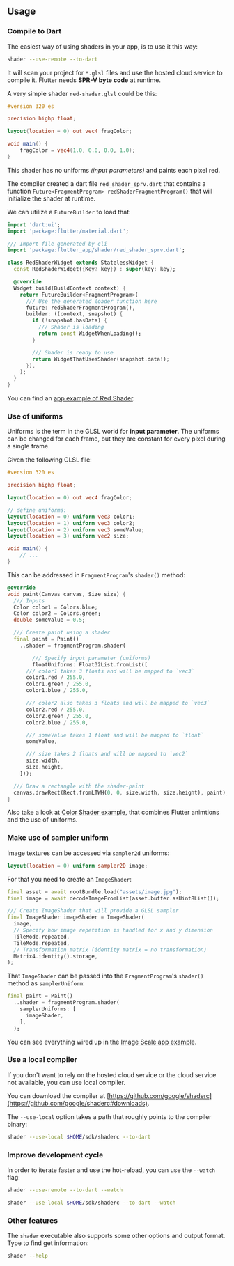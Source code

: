 <!-- This file uses generated code. Visit https://pub.dev/packages/readme_helper for usage information. -->

## Usage

### Compile to Dart

The easiest way of using shaders in your app, is to use it this way:

```bash
shader --use-remote --to-dart
```

It will scan your project for `*.glsl` files and use the hosted cloud service to compile it. Flutter needs **SPR-V byte code** at runtime.

A very simple shader `red-shader.glsl` could be this:

<!-- #code ../example/flutter_app/lib/shader/red-shader.glsl -->
```glsl
#version 320 es

precision highp float;

layout(location = 0) out vec4 fragColor;

void main() {
    fragColor = vec4(1.0, 0.0, 0.0, 1.0);
}
```
<!-- // end of #code -->

This shader has no uniforms _(input parameters)_ and paints each pixel red.

The compiler created a dart file `red_shader_sprv.dart` that contains a function `Future<FragmentProgram> redShaderFragmentProgram()` that will initialize the shader at runtime.

We can utilize a `FutureBuilder` to load that:

<!-- #code ../example/flutter_app/lib/parts/usage_c2d1.dart -->
```dart
import 'dart:ui';
import 'package:flutter/material.dart';

/// Import file generated by cli
import 'package:flutter_app/shader/red_shader_sprv.dart';

class RedShaderWidget extends StatelessWidget {
  const RedShaderWidget({Key? key}) : super(key: key);

  @override
  Widget build(BuildContext context) {
    return FutureBuilder<FragmentProgram>(
      /// Use the generated loader function here
      future: redShaderFragmentProgram(),
      builder: ((context, snapshot) {
        if (!snapshot.hasData) {
          /// Shader is loading
          return const WidgetWhenLoading();
        }

        /// Shader is ready to use
        return WidgetThatUsesShader(snapshot.data!);
      }),
    );
  }
}
```
<!-- // end of #code -->

You can find an [app example of Red Shader](example/example.md#red-shader).

### Use of uniforms

Uniforms is the term in the GLSL world for **input parameter**. The uniforms can be changed for each frame, but they are constant for every pixel during a single frame.

Given the following GLSL file:

<!-- #code ../example/flutter_app/lib/parts/usage_uniform.glsl -->
```glsl
#version 320 es

precision highp float;

layout(location = 0) out vec4 fragColor;

// define uniforms:
layout(location = 0) uniform vec3 color1;
layout(location = 1) uniform vec3 color2;
layout(location = 2) uniform vec3 someValue;
layout(location = 3) uniform vec2 size;

void main() {
    // ...
}
```
<!-- // end of #code -->

This can be addressed in `FragmentProgram`'s `shader()` method:

<!-- #code ../example/flutter_app/lib/parts/usage_uni1.dart -->
```dart
@override
void paint(Canvas canvas, Size size) {
  /// Inputs
  Color color1 = Colors.blue;
  Color color2 = Colors.green;
  double someValue = 0.5;

  /// Create paint using a shader
  final paint = Paint()
    ..shader = fragmentProgram.shader(

        /// Specify input parameter (uniforms)
        floatUniforms: Float32List.fromList([
      /// color1 takes 3 floats and will be mapped to `vec3`
      color1.red / 255.0,
      color1.green / 255.0,
      color1.blue / 255.0,

      /// color2 also takes 3 floats and will be mapped to `vec3`
      color2.red / 255.0,
      color2.green / 255.0,
      color2.blue / 255.0,

      /// someValue takes 1 float and will be mapped to `float`
      someValue,

      /// size takes 2 floats and will be mapped to `vec2`
      size.width,
      size.height,
    ]));

  /// Draw a rectangle with the shader-paint
  canvas.drawRect(Rect.fromLTWH(0, 0, size.width, size.height), paint);
}
```
<!-- // end of #code -->

Also take a look at [Color Shader example](example/example.md#color-shader), that combines Flutter animtions and the use of uniforms.

### Make use of sampler uniform

Image textures can be accessed via `sampler2d` uniforms:

```glsl
layout(location = 0) uniform sampler2D image;
```

For that you need to create an `ImageShader`:

<!-- #code ../example/flutter_app/lib/parts/usage_imageshader.dart -->
```dart
final asset = await rootBundle.load("assets/image.jpg");
final image = await decodeImageFromList(asset.buffer.asUint8List());

/// Create ImageShader that will provide a GLSL sampler
final ImageShader imageShader = ImageShader(
  image,
  // Specify how image repetition is handled for x and y dimension
  TileMode.repeated,
  TileMode.repeated,
  // Transformation matrix (identity matrix = no transformation)
  Matrix4.identity().storage,
);
```
<!-- // end of #code -->

That `ImageShader` can be passed into the `FragmentProgram`'s `shader()` method as `samplerUniform`:

<!-- #code ../example/flutter_app/lib/parts/usage_sampleruniform.dart -->
```dart
final paint = Paint()
  ..shader = fragmentProgram.shader(
    samplerUniforms: [
      imageShader,
    ],
  );
```
<!-- // end of #code -->

You can see everything wired up in the [Image Scale app example](example/example.md#image-scale-shader).

### Use a local compiler

If you don't want to rely on the hosted cloud service or the cloud service not available, you can use local compiler.

You can download the compiler at [https://github.com/google/shaderc](https://github.com/google/shaderc#downloads).

The `--use-local` option takes a path that roughly points to the compiler binary:

```bash
shader --use-local $HOME/sdk/shaderc --to-dart
```

### Improve development cycle

In order to iterate faster and use the hot-reload, you can use the `--watch` flag:

```bash
shader --use-remote --to-dart --watch

shader --use-local $HOME/sdk/shaderc --to-dart --watch
```

### Other features

The `shader` executable also supports some other options and output format. Type to find get information:

```bash
shader --help
```
